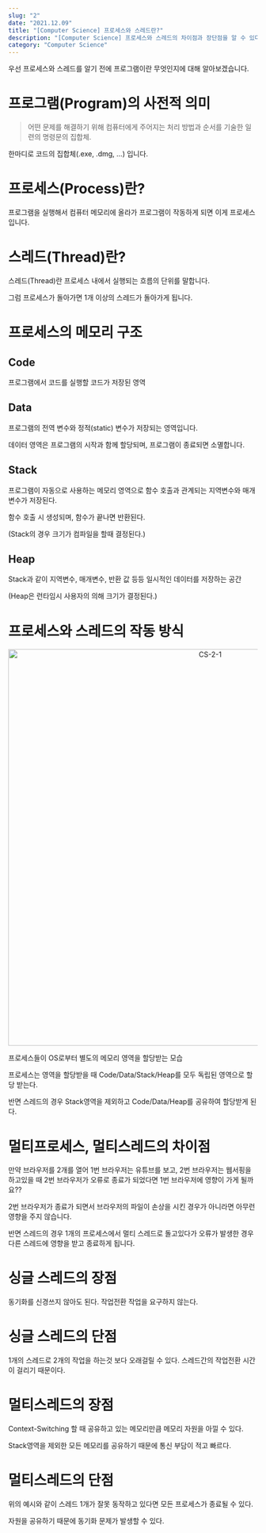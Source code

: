 ```yaml
---
slug: "2"
date: "2021.12.09"
title: "[Computer Science] 프로세스와 스레드란?"
description: "[Computer Science] 프로세스와 스레드의 차이점과 장단점을 알 수 있다."
category: "Computer Science"
---
```


우선 프로세스와 스레드를 알기 전에 프로그램이란 무엇인지에 대해 알아보겠습니다.

# 프로그램(Program)의 사전적 의미

> 어떤 문제를 해결하기 위해 컴퓨터에게 주어지는 처리 방법과 순서를 기술한 일련의 명령문의 집합체.

한마디로 코드의 집합체(.exe, .dmg, ...) 입니다.

# 프로세스(Process)란?

프로그램을 실행해서 컴퓨터 메모리에 올라가 프로그램이 작동하게 되면 이게 프로세스 입니다.

# 스레드(Thread)란?

스레드(Thread)란 프로세스 내에서 실행되는 흐름의 단위를 말합니다.

그럼 프로세스가 돌아가면 1개 이상의 스레드가 돌아가게 됩니다.

# 프로세스의 메모리 구조

## Code

프로그램에서 코드를 실행할 코드가 저장된 영역

## Data

프로그램의 전역 변수와 정적(static) 변수가 저장되는 영역입니다.

데이터 영역은 프로그램의 시작과 함께 할당되며, 프로그램이 종료되면 소멸합니다.

## Stack

프로그램이 자동으로 사용하는 메모리 영역으로 함수 호출과 관계되는 지역변수와 매개변수가 저장된다.

함수 호출 시 생성되며, 함수가 끝나면 반환된다.

(Stack의 경우 크기가 컴파일을 할때 결정된다.)

## Heap

Stack과 같이 지역변수, 매개변수, 반환 값 등등 일시적인 데이터를 저장하는 공간

(Heap은 런타임시 사용자의 의해 크기가 결정된다.)

# 프로세스와 스레드의 작동 방식

<center>
<img width="800" alt="CS-2-1" src="https://user-images.githubusercontent.com/20200820/145202549-826b6a7b-bd6d-4524-9f22-cd90e783e5f0.png">
</center>

프로세스들이 OS로부터 별도의 메모리 영역을 할당받는 모습

프로세스는 영역을 할당받을 때 Code/Data/Stack/Heap를 모두 독립된 영역으로 할당 받는다.

반면 스레드의 경우 Stack영역을 제외하고 Code/Data/Heap를 공유하여 할당받게 된다.

# 멀티프로세스, 멀티스레드의 차이점

만약 브라우저를 2개를 열어 1번 브라우저는 유튜브를 보고, 2번 브라우저는 웹서핑을 하고있을 때 2번 브라우저가 오류로 종료가 되었다면 1번 브라우저에 영향이 가게 될까요??

2번 브라우저가 종료가 되면서 브라우저의 파일이 손상을 시킨 경우가 아니라면 아무런 영향을 주지 않습니다.

반면 스레드의 경우 1개의 프로세스에서 멀티 스레드로 돌고있다가 오류가 발생한 경우 다른 스레드에 영향을 받고 종료하게 됩니다.

# 싱글 스레드의 장점

동기화를 신경쓰지 않아도 된다.
작업전환 작업을 요구하지 않는다.

# 싱글 스레드의 단점

1개의 스레드로 2개의 작업을 하는것 보다 오래걸릴 수 있다. 스레드간의 작업전환 시간이 걸리기 때문이다.

# 멀티스레드의 장점

Context-Switching 할 때 공유하고 있는 메모리만큼 메모리 자원을 아낄 수 있다.

Stack영역을 제외한 모든 메모리를 공유하기 때문에 통신 부담이 적고 빠르다.

# 멀티스레드의 단점

위의 예시와 같이 스레드 1개가 잘못 동작하고 있다면 모든 프로세스가 종료될 수 있다.

자원을 공유하기 때문에 동기화 문제가 발생할 수 있다.
